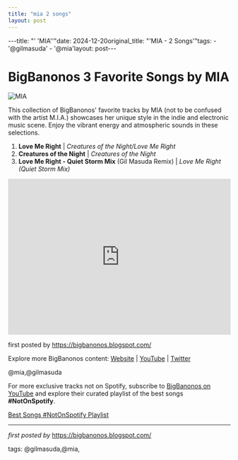 ```yaml
---
title: "mia 2 songs"
layout: post
---
```

---title: "' 'MIA''"date: 2024-12-20original_title: "'MIA - 2 Songs'"tags:  - '@gilmasuda'  - '@mia'layout: post---<h1>BigBanonos 3 Favorite Songs by MIA</h1><img src="https://f4.bcbits.com/img/a0594210107_65" alt="MIA"> <p>This collection of BigBanonos' favorite tracks by MIA (not to be confused with the artist M.I.A.) showcases her unique style in the indie and electronic music scene. Enjoy the vibrant energy and atmospheric sounds in these selections.</p> <ol> <li><strong>Love Me Right</strong> | <em>Creatures of the Night/Love Me Right</em></li> <li><strong>Creatures of the Night</strong> | <em>Creatures of the Night</em></li> <li><strong>Love Me Right - Quiet Storm Mix</strong> (Gil Masuda Remix) | <em>Love Me Right (Quiet Storm Mix)</em></li></ol> <div> <iframe src="https://open.spotify.com/embed/playlist/6aKpvXzjUSBYuLp5LGXIEB?utm_source=generator" width="100%" height="352" frameborder="0" allow="autoplay; clipboard-write; encrypted-media; fullscreen; picture-in-picture" loading="lazy" allowfullscreen></iframe></div> <p>first posted by <a href="https://bigbanonos.blogspot.com/">https://bigbanonos.blogspot.com/</a></p> <div> <p>Explore more BigBanonos content: <a href="https://bigbanonos.blogspot.com/">Website</a> | <a href="https://www.youtube.com/@BigBanonos">YouTube</a> | <a href="https://x.com/bigbanonos">Twitter</a></p></div> <!-- Tags --><p>@mia,@gilmasuda</p><!--Subscribe and Playlist Links--><div>    <p>For more exclusive tracks not on Spotify, subscribe to <a href="https://www.youtube.com/@BigBanonos" target="_blank">BigBanonos on YouTube</a> and explore their curated playlist of the best songs <strong>#NotOnSpotify</strong>.</p>    <p><a href="https://www.youtube.com/playlist?list=PLtuNtuTatqI0kFahUCbtbfenC_ET5O_tr" target="_blank">Best Songs #NotOnSpotify Playlist<br /></a></p></div><hr /><p><em>first posted by</em> <a href="https://bigbanonos.blogspot.com/" rel="noopener" target="_new">https://bigbanonos.blogspot.com/</a></p><p>tags: @gilmasuda,@mia,</p>